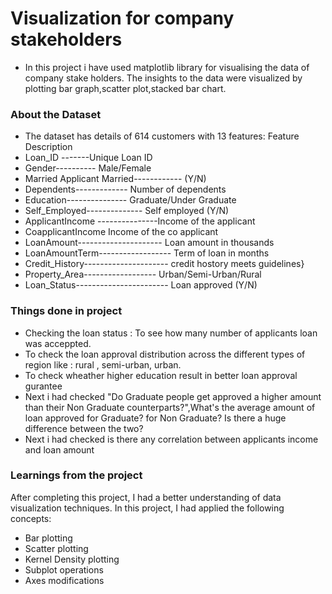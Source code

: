 #  Visualization for company stakeholders 
 * In this project i have used matplotlib library for visualising the data of company stake holders. The insights to the data were visualized by plotting bar graph,scatter plot,stacked bar chart.

### About the Dataset
* The dataset has details of 614 customers with 13 features:
Feature	Description
* Loan_ID	-------Unique Loan ID
* Gender----------	Male/Female
* Married	Applicant Married------------ (Y/N)
* Dependents-------------	Number of dependents
* Education---------------	Graduate/Under Graduate
* Self_Employed--------------	Self employed (Y/N)
* ApplicantIncome	---------------Income of the applicant
* CoapplicantIncome	Income of the co applicant
* LoanAmount---------------------	Loan amount in thousands
* LoanAmountTerm------------------	Term of loan in months
* Credit_History---------------------	credit hostory meets guidelines}
* Property_Area------------------	Urban/Semi-Urban/Rural
* Loan_Status-----------------------	Loan approved (Y/N)
### Things done in project
* Checking the loan status : To see how many number of applicants loan was acceppted.
* To check the loan approval distribution across the  different types of region like : rural , semi-urban, urban.
* To check wheather higher education result in better loan  approval gurantee
* Next i had checked "Do Graduate people get approved a higher amount than their Non Graduate counterparts?",What's the average amount of loan approved for Graduate? for Non Graduate? Is there a huge difference between the two? 
* Next i had checked is there any correlation between applicants income and loan amount

### Learnings from the project
After completing this project, I had a better understanding of data visualization techniques. In this project, I had applied the following concepts:
* Bar plotting
* Scatter plotting
* Kernel Density plotting
* Subplot operations
* Axes modifications
